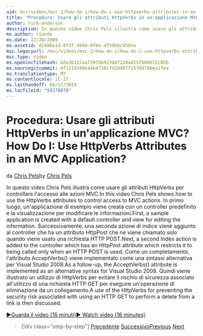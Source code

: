 ```yaml
---
uid: mvc/videos/mvc-2/how-do-i/how-do-i-use-httpverbs-attributes-in-an-mvc-application
title: "Procedura: Usare gli attributi HttpVerbs in un'applicazione MVC? | Microsoft Docs"
author: rick-anderson
description: In questo video Chris Pels illustra come usare gli attributi HttpVerbs per controllare l'accesso alle azioni MVC. In primo luogo, viene creata un'applicazione di esempio con un coamministratore predefinito...
ms.author: riande
ms.date: 12/30/2009
ms.assetid: d2488a1d-0f3f-4994-8fbe-4f59b8c9503e
msc.legacyurl: /mvc/videos/mvc-2/how-do-i/how-do-i-use-httpverbs-attributes-in-an-mvc-application
msc.type: video
ms.openlocfilehash: bda3b122aaf2970b9238d7120ad15fb06672c85b
ms.sourcegitcommit: 0f1119340e4464720cfd16d0ff15764746ea1fea
ms.translationtype: MT
ms.contentlocale: it-IT
ms.lasthandoff: 04/17/2019
ms.locfileid: "59378078"
---
```

# <a name="how-do-i-use-httpverbs-attributes-in-an-mvc-application"></a><span data-ttu-id="b01ac-105">Procedura: Usare gli attributi HttpVerbs in un'applicazione MVC?</span><span class="sxs-lookup"><span data-stu-id="b01ac-105">How Do I: Use HttpVerbs Attributes in an MVC Application?</span></span>

<span data-ttu-id="b01ac-106">da [Chris Pels](https://twitter.com/chrispels)</span><span class="sxs-lookup"><span data-stu-id="b01ac-106">by [Chris Pels](https://twitter.com/chrispels)</span></span>

<span data-ttu-id="b01ac-107">In questo video Chris Pels illustra come usare gli attributi HttpVerbs per controllare l'accesso alle azioni MVC.</span><span class="sxs-lookup"><span data-stu-id="b01ac-107">In this video Chris Pels shows how to use the HttpVerbs attributes to control access to MVC actions.</span></span> <span data-ttu-id="b01ac-108">In primo luogo, un'applicazione di esempio viene creata con un controller predefinito e la visualizzazione per modificare le informazioni.</span><span class="sxs-lookup"><span data-stu-id="b01ac-108">First, a sample application is created with a default controller and view for editing the information.</span></span> <span data-ttu-id="b01ac-109">Successivamente, una seconda azione di indice viene aggiunto al controller che ha un attributo HttpPost che ne viene chiamato solo quando viene usato una richiesta HTTP POST.</span><span class="sxs-lookup"><span data-stu-id="b01ac-109">Next, a second Index action is added to the controller which has an HttpPost attribute which restricts it to being called only when an HTTP POST is used.</span></span> <span data-ttu-id="b01ac-110">Come un completamento, l'attributo AcceptVerbs() viene implementato come una sintassi alternativa per Visual Studio 2008.</span><span class="sxs-lookup"><span data-stu-id="b01ac-110">As a follow-up, the AcceptVerbs() attribute is implemented as an alternative syntax for Visual Studio 2008.</span></span> <span data-ttu-id="b01ac-111">Quindi viene illustrato un utilizzo di HttpVerbs per evitare il rischio di sicurezza associato all'utilizzo di una richiesta HTTP GET per eseguire un'operazione di eliminazione da un collegamento.</span><span class="sxs-lookup"><span data-stu-id="b01ac-111">A use of the HttpVerbs for preventing the security risk associated with using an HTTP GET to perform a delete from a link is then discussed.</span></span>

[<span data-ttu-id="b01ac-112">&#9654;Guarda il video (16 minuti)</span><span class="sxs-lookup"><span data-stu-id="b01ac-112">&#9654; Watch video (16 minutes)</span></span>](https://channel9.msdn.com/Blogs/ASP-NET-Site-Videos/how-do-i-use-httpverbs-attributes-in-an-mvc-application)

> [!div class="step-by-step"]
> <span data-ttu-id="b01ac-113">[Precedente](how-do-i-work-with-model-binders-in-an-mvc-application.md)
> [Successivo](mvc2-html-encoding.md)</span><span class="sxs-lookup"><span data-stu-id="b01ac-113">[Previous](how-do-i-work-with-model-binders-in-an-mvc-application.md)
[Next](mvc2-html-encoding.md)</span></span>

